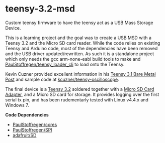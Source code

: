 # teensy-3.2-msd
Custom teensy firmware to have the teensy act as a USB Mass Storage Device. 

This is a learning project and the goal was to create a USB MSD with a Teensy 3.2 and the Micro SD card reader. While the code relies on existing Teensy and Arduino code, most of the dependencies have been removed and the USB driver updated/rewritten. As such it is a standalone project which only needs the gcc arm-none-eabi build tools to make and [PaulStoffregen/teensy_loader_cli](https://github.com/PaulStoffregen/teensy_loader_cli) to load onto the Teensy.

Kevin Cuzner provided excellent information in his [Teensy 3.1 Bare Metal Post](http://kevincuzner.com/2014/12/12/teensy-3-1-bare-metal-writing-a-usb-driver) and sample code at [kcuzner/teensy-oscilloscope](https://github.com/kcuzner/teensy-oscilloscope).

The final device is a [Teensy 3.2](https://www.pjrc.com/store/teensy32.html) soldered together with a [Micro SD Card Adapter](https://www.pjrc.com/store/wiz820_sd_adaptor.html), and a Micro SD card for storage. It provides logging over the first serial tx pin, and has been rudementarly tested with Linux v4.4.x and Windows 7.

**Code Dependencies**
- [PaulStoffregen/cores](https://github.com/PaulStoffregen/cores) 
- [PaulStoffregen/SPI](https://github.com/PaulStoffregen/SPI)
- [adafruit/SD](https://github.com/adafruit/SD)
